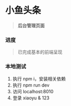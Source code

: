 # 小鱼头条
> **后台管理页面**
### 进度
> 已完成基本的前端呈现
### 本地测试
1. 执行 npm i，安装相关依赖
2. 执行 npm run dev
3. 访问 localhost:8010
4. 登录 xiaoyu & 123

